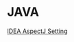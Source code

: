 # JAVA

[IDEA AspectJ Setting](http://www.jetbrains.com/help/idea/2016.1/using-the-aspectj-compiler-ajc.html?origin=old_help)


